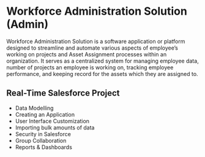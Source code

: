 # Workforce Administration Solution (Admin)

Workforce Administration Solution is a software application or platform designed 
to streamline and automate various aspects of employee’s working on projects and 
Asset Assignment processes within an organization. It serves as a centralized 
system for managing employee data, number of projects an employee is working 
on, tracking employee performance, and keeping record for the assets which they 
are assigned to. 

## Real-Time Salesforce Project
- Data Modelling
- Creating an Application
- User Interface Customization
- Importing bulk amounts of data
- Security in Salesforce
- Group Collaboration
- Reports & Dashboards


